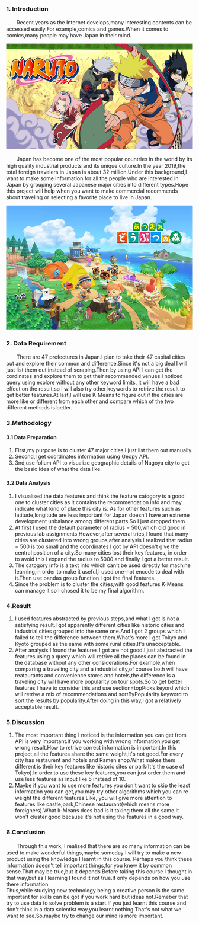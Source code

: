 ### 1. Introduction
　　Recent years as the Internet develops,many interesting contents can be accessed easily.For example,comics and games.When it comes to comics,many people may have Japan in their 
mind.

<div align="center">    
<img src="naruto.jpg" width = 600 />
</div>

　　Japan has become one of the most popular countries in the world by its high quality industrial products and its unique culture.In the year 2019,the total foreign travelers 
in Japan is about 32 million.Under this background,I want to make some information for all the people who are interested in Japan by grouping several Japanese major cities into 
different types.Hope this project will help when you want to make commercial recommends about traveling or selecting a favorite place to live in Japan.
<div  align="center">    
<img src="どうぶつの森.jpg" width = 600 />
</div>


### 2. Data Requirement
　　There are 47 prefectures in Japan.I plan to take their 47 capital cities out and explore their common and difference.Since it's not a big deal I will just list them out 
instead of scraping.Then by using API I can get the cordinates and explore them to get their recommended venues.I noticed query using explore without any other keyword limits,
it will have a bad effect on the result,so I will also try other keywords to retrive the result to get better features.At last,I will use K-Means to figure out if the cities 
are more like or different from each other and compare which of the two different methods is better.

### 3.Methodology
#### 3.1 Data Preparation
1. First,my purpose is to cluster 47 major cities I just list them out manually.
2. Second,I get coordinates information using Geopy API.
3. 3nd,use folium API to visualize geographic details of Nagoya city to get the basic idea of what the data like.

#### 3.2 Data Analysis
1. I visualised the data features and think the feature catogory is a good one to cluster cities as it contains the recommendation info and may indicate what kind of place this city is.
As for other features such as latitude,longitude are less important for Japan doesn't have an extreme development unbalance among different parts.So I just dropped them.
2. At first I used the default parameter of radius = 500,which did good in previous lab assignments.However,after several tries,I found that many cities are clustered into wrong
groups,after analysis I realized that radius = 500 is too small and the coordinates I got by API doesn't give the central position of a city.So many cities lost their key features,
in order to avoid this i expand the radius to 5000 and finally I got a better result.
3. The catogory info is a text info which can't be used directly for machine learning,in order to make it useful,I used one-hot encode to deal with it.Then use pandas group function
I got the final features.
4. Since the problem is to cluster the cities,with good features K-Means can manage it so I chosed it to be my final algorithm.

### 4.Result
1. I used features abstracted by previous steps,and what I got is not a satisfying result.I got apparently different cities like historic cities and industrial cities grouped into
the same one.And I got 2 groups which I failed to tell the difference between them.What's more I got Tokyo and Kyoto grouped as the same with some rural cities.It's unacceptable.
2. After analysis I found the features I got are not good.I just abstracted the features using a query which will retrive all the places can be found in the database without 
any other considerations.For example,when comparing a traveling city and a industrial city,of course both will have reataurants and convenience stores and hotels,the 
difference is a traveling city will have more popularity on tour spots.So to get better features,I have to consider this,and use section=topPicks keyord which will 
retrive a mix of recommendations and sortByPopularity keyword to sort the results by popularity.After doing in this way,I got a relatively acceptable result.

### 5.Discussion
1. The most important thing I noticed is the information you can get from API is very important.If you working with wrong information,you get wrong result.How to retrive correct 
information is important.In this project,all the features share the same weight,it's not good.For every city has restaurent and hotels and Ramen shop.What makes them different is
 their key features like historic sites or park(It's the case of Tokyo).In order to use these key features,you can just order them and use less features as input like 5 instead of 10.
2. Maybe if you want to use more features you don't want to skip the least information you can get,you may try other algorithms which you can re-weight the different features.Like,
 you will give more attention to features like castle,park,Chinese restaurant(which means more foreigners).What k-Means does bad is it taking them all the same.It won't cluster 
 good because it's not using the features in a good way.
 
### 6.Conclusion
　　Through this work, I realised that there are so many information can be used to make wonderful things,maybe someday I will try to make a new product using the knowledge I learnt in this course.
Perhaps you think these information doesn't tell important things,for you knew it by common sense.That may be true,but it deponds.Before taking this course I thought in that way,but 
as I learning I found it not true.It only depends on how you use there information.  
Thus,while studying new technology being a creative person is the same important for skills can be got if you work hard but ideas not.Remeber that try to use data to solve 
problem is a start.If you just learnt this course and don't think in a data scientist way,you learnt nothing.That's not what we want to see.So,maybe try to change our mind is more important.
